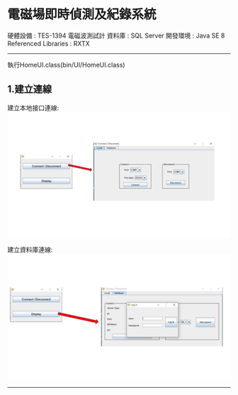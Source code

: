 電磁場即時偵測及紀錄系統
===============================================================

硬體設備 : TES-1394 電磁波測試計
資料庫 : SQL Server
開發環境 : Java SE 8
Referenced Libraries : RXTX

---------

執行HomeUI.class(bin/UI/HomeUI.class)

1.建立連線
-----------
建立本地接口連線:
![image](picture/connDemo.jpg)

建立資料庫連線:
![image](picture/DBconnDemo.jpg)

-----------------
